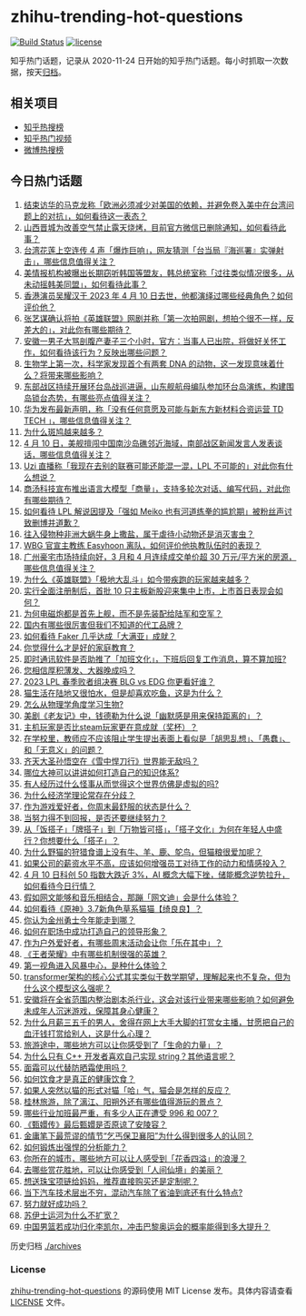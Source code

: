 # zhihu-trending-hot-questions

[![Build Status](https://github.com/justjavac/zhihu-trending-hot-questions/workflows/ci/badge.svg?branch=master)](https://github.com/justjavac/zhihu-trending-hot-questions/actions)
[![license](https://img.shields.io/github/license/justjavac/zhihu-trending-hot-questions)](https://github.com/justjavac/zhihu-trending-hot-questions/blob/master/LICENSE)

知乎热门话题，记录从 2020-11-24
日开始的知乎热门话题。每小时抓取一次数据，按天[归档](./archives)。

## 相关项目

- [知乎热搜榜](https://github.com/justjavac/zhihu-trending-top-search)
- [知乎热门视频](https://github.com/justjavac/zhihu-trending-hot-video)
- [微博热搜榜](https://github.com/justjavac/weibo-trending-hot-search)

## 今日热门话题

<!-- BEGIN -->
<!-- 最后更新时间 Tue Apr 11 2023 03:08:18 GMT+0800 (China Standard Time) -->

1. [结束访华的马克龙称「欧洲必须减少对美国的依赖，并避免卷入美中在台湾问题上的对抗」，如何看待这一表态？](https://www.zhihu.com/question/594662580)
1. [山西晋城为改善空气禁止露天烧烤，目前官方微信已删除通知，如何看待此事？](https://www.zhihu.com/question/594668014)
1. [台湾花莲上空连传 4 声「爆炸巨响」，网友猜测「台当局『海巡署』实弹射击」，哪些信息值得关注？](https://www.zhihu.com/question/594681388)
1. [美情报机构被曝出长期窃听韩国等盟友，韩总统室称「过往类似情况很多，从未动摇韩美同盟」，如何看待此事？](https://www.zhihu.com/question/594685218)
1. [香港演员吴耀汉于 2023 年 4 月 10 日去世，他都演绎过哪些经典角色？如何评价他？](https://www.zhihu.com/question/594700771)
1. [张艺谋确认将拍《英雄联盟》网剧并称「第一次拍网剧，想拍个很不一样，反差大的」，对此你有哪些期待？](https://www.zhihu.com/question/594704497)
1. [安徽一男子大骂剖腹产妻子三个小时，官方：当事人已出院，将做好关怀工作，如何看待该行为？反映出哪些问题？](https://www.zhihu.com/question/594606774)
1. [生物学上第一次，科学家发现首个有两套 DNA 的动物，这一发现意味着什么？将带来哪些影响？](https://www.zhihu.com/question/594661626)
1. [东部战区持续开展环台岛战巡进逼，山东舰航母编队参加环台岛演练，构建围岛锁台态势，有哪些亮点值得关注？](https://www.zhihu.com/question/594693510)
1. [华为发布最新声明，称「没有任何意愿及可能与新东方新材料合资运营 TD TECH 」，哪些信息值得关注？](https://www.zhihu.com/question/594673648)
1. [为什么斑鸠越来越多？](https://www.zhihu.com/question/594148276)
1. [4 月 10 日，美舰擅闯中国南沙岛礁邻近海域，南部战区新闻发言人发表谈话，哪些信息值得关注？](https://www.zhihu.com/question/594700698)
1. [Uzi 直播称「我现在去别的联赛可能还能混一混，LPL 不可能的」对此你有什么想说？](https://www.zhihu.com/question/594707021)
1. [商汤科技宣布推出语言大模型「商量」，支持多轮次对话、编写代码，对此你有哪些期待？](https://www.zhihu.com/question/594793848)
1. [如何看待 LPL 解说因提及「强如 Meiko 也有河道练拳的尴尬期」被粉丝声讨致删博并道歉？](https://www.zhihu.com/question/594707393)
1. [往入侵物种非洲大蜗牛身上撒盐，属于虐待小动物还是消灭害虫？](https://www.zhihu.com/question/594677730)
1. [WBG 官宣主教练 Easyhoon 离队，如何评价他执教队伍时的表现？](https://www.zhihu.com/question/594817840)
1. [广州豪宅市场持续向好，3 月和 4 月连续成交单价超 30 万元/平方米的房源，哪些信息值得关注？](https://www.zhihu.com/question/594593565)
1. [为什么《英雄联盟》「极地大乱斗」如今带疾跑的玩家越来越多？](https://www.zhihu.com/question/594702987)
1. [实行全面注册制后，首批 10 只主板新股迎来集中上市，上市首日表现会如何？](https://www.zhihu.com/question/594660348)
1. [为何电磁炮都是首先上舰，而不是先装配给陆军和空军？](https://www.zhihu.com/question/308837977)
1. [国内有哪些很厉害但我们不知道的代工品牌？](https://www.zhihu.com/question/389816721)
1. [如何看待 Faker 几乎达成「大满亚」成就？](https://www.zhihu.com/question/594706646)
1. [你觉得什么才是好的家庭教育？](https://www.zhihu.com/question/591819989)
1. [即时通讯软件是否助推了「加班文化」，下班后回复工作消息，算不算加班?](https://www.zhihu.com/question/594341012)
1. [您相信厚积薄发、大器晚成吗？](https://www.zhihu.com/question/584567197)
1. [2023 LPL 春季败者组决赛 BLG vs EDG 你更看好谁？](https://www.zhihu.com/question/594725021)
1. [猫生活在陆地又很怕水，但是却喜欢吃鱼，这是为什么？](https://www.zhihu.com/question/593721205)
1. [怎么从物理学角度学习生物?](https://www.zhihu.com/question/594486789)
1. [美剧《老友记》中，钱德勒为什么说「幽默感是用来保持距离的」？](https://www.zhihu.com/question/579723161)
1. [主机玩家是否比steam玩家更在意成就（奖杯）？](https://www.zhihu.com/question/61000187)
1. [在学校里，教师应不应该阻止学生提出表面上看似是「胡思乱想」、「愚蠢」、和「无意义」的问题？](https://www.zhihu.com/question/585431185)
1. [齐天大圣孙悟空在《雪中悍刀行》世界能无敌吗？](https://www.zhihu.com/question/505828760)
1. [哪位大神可以讲讲如何打造自己的知识体系?](https://www.zhihu.com/question/589015473)
1. [有人经历过什么怪事从而觉得这个世界仿佛是虚拟的吗?](https://www.zhihu.com/question/593489074)
1. [为什么经济学理论常存在分歧？](https://www.zhihu.com/question/588901916)
1. [作为游戏爱好者，你周末最舒服的状态是什么？](https://www.zhihu.com/question/594760943)
1. [当努力得不到回报，是否还要继续努力？](https://www.zhihu.com/question/593501231)
1. [从「饭搭子」「牌搭子」到「万物皆可搭」，「搭子文化」为何在年轻人中盛行？你想要什么「搭子」？](https://www.zhihu.com/question/594723942)
1. [为什么野猫的狩猎食谱上没有牛、羊、鹿、鸵鸟，但猫粮很爱加呢？](https://www.zhihu.com/question/589856488)
1. [如果公司的薪资水平不高，应该如何增强员工对待工作的动力和情感投入？](https://www.zhihu.com/question/594166517)
1. [4 月 10 日科创 50 指数大跌近 3%，AI 概念大幅下挫，储能概念逆势拉升，如何看待今日行情？](https://www.zhihu.com/question/594692901)
1. [假如网文能够和音乐相结合，那蹦「网文迪」会是什么体验？](https://www.zhihu.com/question/594582629)
1. [如何看待《原神》3.7新角色草系猫猫【绮良良】？](https://www.zhihu.com/question/594713718)
1. [你认为金州勇士今年能走到哪？](https://www.zhihu.com/question/594706823)
1. [如何在职场中成功打造自己的领导形象？](https://www.zhihu.com/question/594169551)
1. [作为户外爱好者，有哪些周末活动会让你「乐在其中」？](https://www.zhihu.com/question/594041562)
1. [《王者荣耀》中有哪些机制很强的英雄？](https://www.zhihu.com/question/583415712)
1. [第一视角进入风暴中心，是种什么体验？](https://www.zhihu.com/question/594699844)
1. [transformer架构的核心公式其实类似于数学期望，理解起来也不复杂，但为什么这个模型这么强呢？](https://www.zhihu.com/question/580810624)
1. [安徽将在全省范围内整治剧本杀行业，这会对该行业带来哪些影响？如何避免未成年人沉迷游戏，保障其身心健康？](https://www.zhihu.com/question/594172191)
1. [为什么月薪三五千的男人，舍得在网上大手大脚的打赏女主播，甘愿把自己的血汗钱打赏给别人，这是什么心理？](https://www.zhihu.com/question/593640561)
1. [旅游途中，哪些地方可以让你感受到了「生命的力量」？](https://www.zhihu.com/question/592203794)
1. [为什么只有 C++ 开发者喜欢自己实现 string？其他语言呢？](https://www.zhihu.com/question/589910867)
1. [面霜可以代替防晒霜使用吗？](https://www.zhihu.com/question/589759351)
1. [如何饮食才是真正的健康饮食？](https://www.zhihu.com/question/410733452)
1. [如果人突然以猫的形式对猫「哈」气，猫会是怎样的反应？](https://www.zhihu.com/question/593983612)
1. [桂林旅游，除了漓江、阳朔外还有哪些值得游玩的景点？](https://www.zhihu.com/question/592203887)
1. [哪些行业加班最严重，有多少人正在遭受 996 和 007？](https://www.zhihu.com/question/594683516)
1. [《甄嬛传》最后甄嬛是否原谅了安陵容？](https://www.zhihu.com/question/498864236)
1. [金庸笔下最荒谬的情节“乞丐保卫襄阳”为什么得到很多人的认同？](https://www.zhihu.com/question/594261377)
1. [如何锻炼出强悍的分析能力？](https://www.zhihu.com/question/29035318)
1. [你所在的城市，哪些地方可以让人感受到「花香四溢」的浪漫？](https://www.zhihu.com/question/592203801)
1. [去哪些赏花胜地，可以让你感受到「人间仙境」的美丽？](https://www.zhihu.com/question/592203876)
1. [想送珠宝项链给妈妈，推荐直接购买还是定制呢？](https://www.zhihu.com/question/583948604)
1. [当下汽车技术层出不穷，混动汽车除了省油到底还有什么特点?](https://www.zhihu.com/question/594188209)
1. [努力就好成功吗？](https://www.zhihu.com/question/594326867)
1. [苏伊士运河为什么不扩宽？](https://www.zhihu.com/question/451138077)
1. [中国男篮若成功归化李凯尔，冲击巴黎奥运会的概率能得到多大提升？](https://www.zhihu.com/question/594190803)

<!-- END -->

历史归档 [./archives](./archives)

### License

[zhihu-trending-hot-questions](https://github.com/justjavac/zhihu-trending-hot-questions)
的源码使用 MIT License 发布。具体内容请查看 [LICENSE](./LICENSE) 文件。
